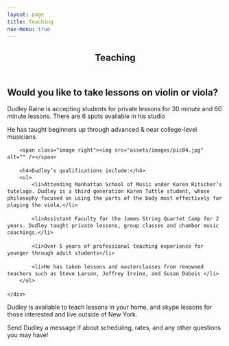 ```yaml
---
layout: page
title: Teaching
nav-menu: true
---
```


<!-- Main -->
<div id="main" class="alt">

<!-- One -->
<section id="one">
	<div class="inner">
		<header class="major">
			<h1>Teaching</h1>
		</header>

<!-- Content -->
<h2 id="content">Would you like to take lessons on violin or viola?</h2>

<p>Dudley Raine is accepting students for private lessons for 30 minute and 60 minute lessons. There are 6 spots available in his studio</p>

<p>He has taught beginners up through advanced & near college-level musicians.</p>

<div class="row">
	<div class="10u 12u$(small)">

		<span class="image right"><img src="assets/images/pic04.jpg" alt="" /></span>

		<h4>Dudley’s qualifications include:</h4>
		<ul>
			<li>Attending Manhattan School of Music under Karen Ritscher’s tutelage. Dudley is a third generation Karen Tuttle student, whose philosophy focused on using the parts of the body most effectively for playing the viola.</li>

			<li>Assistant Faculty for the James String Quartet Camp for 2 years. Dudley taught private lessons, group classes and chamber music coachings.</li>

			<li>Over 5 years of professional teaching experience for younger through adult students</li>

			<li>He has taken lessons and masterclasses from renowned teachers such as Steve Larson, Jeffrey Irvine, and Susan Dubois </li>
		</ul>

	</div>
</div>



<p>Dudley is available to teach lessons in your home, and skype lessons for those interested and live outside of New York.</p>

<p>Send Dudley a message if about scheduling, rates, and any other questions you may have!</p>


</div>
</section>

</div>
